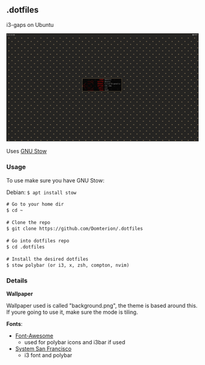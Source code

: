 ## **.dotfiles**

i3-gaps on Ubuntu

![desktop](./screenshot.png)

Uses [GNU Stow](https://www.gnu.org/software/stow/)

### **Usage**

To use make sure you have GNU Stow:

Debian: `$ apt install stow`

```
# Go to your home dir
$ cd ~

# Clone the repo
$ git clone https://github.com/Domterion/.dotfiles

# Go into dotfiles repo
$ cd .dotfiles

# Install the desired dotfiles
$ stow polybar (or i3, x, zsh, compton, nvim)
```

### **Details**

**Wallpaper**

Wallpaper used is called "background.png", the theme is based around this. If youre going to use it, make sure the mode is tiling.

**Fonts**:
* [Font-Awesome](https://github.com/FortAwesome/Font-Awesome) 
    * used for polybar icons and i3bar if used
* [System San Francisco](https://github.com/supermarin/YosemiteSanFranciscoFont)
    * i3 font and polybar
